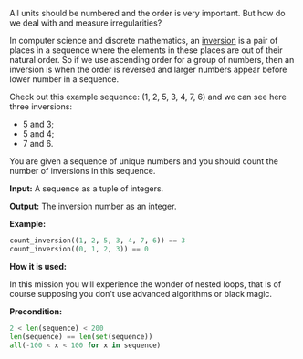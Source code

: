 All units should be numbered and the order is very important.
But how do we deal with and measure irregularities?

In computer science and discrete mathematics,
an [inversion](http://en.wikipedia.org/wiki/Inversion_\(discrete_mathematics\))
is a pair of places in a sequence where the elements in these places are out of their natural order.
So if we use ascending order for a group of numbers, 
then an inversion is when the order is reversed and larger numbers appear before lower number in a sequence.

Check out this example sequence: (1, 2, 5, 3, 4, 7, 6) and we can see here three inversions:
- 5 and 3;
- 5 and 4;
- 7 and 6.

You are given a sequence of unique numbers and you should count the number of inversions in this sequence.

**Input:** A sequence as a tuple of integers. 

**Output:** The inversion number as an integer.

**Example:**

```python
count_inversion((1, 2, 5, 3, 4, 7, 6)) == 3
count_inversion((0, 1, 2, 3)) == 0
```
**How it is used:**

In this mission you will experience the wonder of nested loops, 
that is of course supposing you don't use advanced algorithms or black magic.


**Precondition:**

```python
2 < len(sequence) < 200
len(sequence) == len(set(sequence))
all(-100 < x < 100 for x in sequence)
```

